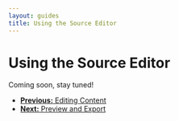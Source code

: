 ```yaml
---
layout: guides
title: Using the Source Editor
---
```


<h1 class='page-header'>Using the Source Editor</h1>

<div class='alert'>Coming soon, stay tuned!</div>

<ul class="pager">
  <li><a href="/guides/content.html"><b>Previous:</b> Editing Content</a</li>
  <li><a href="/guides/export.html"><b>Next:</b> Preview and Export</a</li>
</ul>